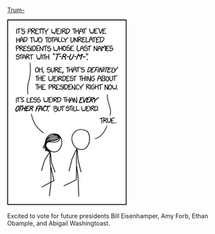 [Trum-](https://xkcd.com/2046)

![Trum-](./random_comic.png)

Excited to vote for future presidents Bill Eisenhamper, Amy Forb, Ethan Obample, and Abigail Washingtoast.

